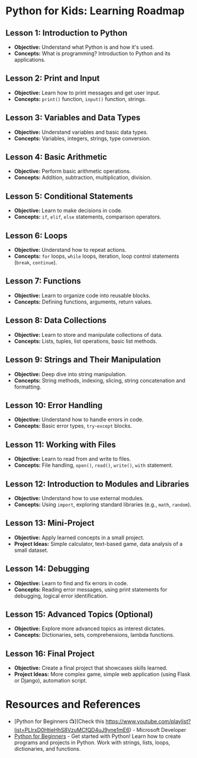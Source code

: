# Python for Kids: Learning Roadmap

## Lesson 1: Introduction to Python
- **Objective:** Understand what Python is and how it's used.
- **Concepts:** What is programming? Introduction to Python and its applications.

## Lesson 2: Print and Input
- **Objective:** Learn how to print messages and get user input.
- **Concepts:** `print()` function, `input()` function, strings.

## Lesson 3: Variables and Data Types
- **Objective:** Understand variables and basic data types.
- **Concepts:** Variables, integers, strings, type conversion.

## Lesson 4: Basic Arithmetic
- **Objective:** Perform basic arithmetic operations.
- **Concepts:** Addition, subtraction, multiplication, division.

## Lesson 5: Conditional Statements
- **Objective:** Learn to make decisions in code.
- **Concepts:** `if`, `elif`, `else` statements, comparison operators.

## Lesson 6: Loops
- **Objective:** Understand how to repeat actions.
- **Concepts:** `for` loops, `while` loops, iteration, loop control statements (`break`, `continue`).

## Lesson 7: Functions
- **Objective:** Learn to organize code into reusable blocks.
- **Concepts:** Defining functions, arguments, return values.

## Lesson 8: Data Collections
- **Objective:** Learn to store and manipulate collections of data.
- **Concepts:** Lists, tuples, list operations, basic list methods.

## Lesson 9: Strings and Their Manipulation
- **Objective:** Deep dive into string manipulation.
- **Concepts:** String methods, indexing, slicing, string concatenation and formatting.

## Lesson 10: Error Handling
- **Objective:** Understand how to handle errors in code.
- **Concepts:** Basic error types, `try`-`except` blocks.

## Lesson 11: Working with Files
- **Objective:** Learn to read from and write to files.
- **Concepts:** File handling, `open()`, `read()`, `write()`, `with` statement.

## Lesson 12: Introduction to Modules and Libraries
- **Objective:** Understand how to use external modules.
- **Concepts:** Using `import`, exploring standard libraries (e.g., `math`, `random`).

## Lesson 13: Mini-Project
- **Objective:** Apply learned concepts in a small project.
- **Project Ideas:** Simple calculator, text-based game, data analysis of a small dataset.

## Lesson 14: Debugging
- **Objective:** Learn to find and fix errors in code.
- **Concepts:** Reading error messages, using print statements for debugging, logical error identification.

## Lesson 15: Advanced Topics (Optional)
- **Objective:** Explore more advanced topics as interest dictates.
- **Concepts:** Dictionaries, sets, comprehensions, lambda functions.

## Lesson 16: Final Project
- **Objective:** Create a final project that showcases skills learned.
- **Project Ideas:** More complex game, simple web application (using Flask or Django), automation script.


# Resources and References
* [Python for Beginners 📺](Check this https://www.youtube.com/playlist?list=PLlrxD0HtieHhS8VzuMCfQD4uJ9yne1mE6) - Microsoft Developer
* [Python for Beginners](https://aka.ms/MSLearnPython) - Get started with Python! Learn how to create programs and projects in Python. Work with strings, lists, loops, dictionaries, and functions.
